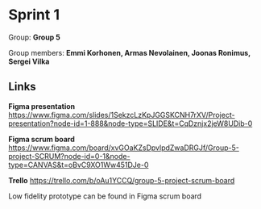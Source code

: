 # Sprint 1 

Group: **Group 5**

Group members: **Emmi Korhonen, Armas Nevolainen, Joonas Ronimus, Sergei Vilka**  

## Links

**Figma presentation**
https://www.figma.com/slides/1SekzcLzKpJGGSKCNH7rXV/Project-presentation?node-id=1-888&node-type=SLIDE&t=CqDznjx2jeW8UDib-0

**Figma scrum board**
https://www.figma.com/board/xvGOaKZsDpvlpdZwaDRGJf/Group-5-project-SCRUM?node-id=0-1&node-type=CANVAS&t=oBvC9XO1Ww451DJe-0

**Trello**
https://trello.com/b/oAu1YCCQ/group-5-project-scrum-board

Low fidelity prototype can be found in Figma scrum board


